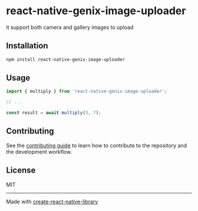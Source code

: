 # react-native-genix-image-uploader

it support both camera and gallery images to upload

## Installation

```sh
npm install react-native-genix-image-uploader
```

## Usage

```js
import { multiply } from 'react-native-genix-image-uploader';

// ...

const result = await multiply(3, 7);
```

## Contributing

See the [contributing guide](CONTRIBUTING.md) to learn how to contribute to the repository and the development workflow.

## License

MIT

---

Made with [create-react-native-library](https://github.com/callstack/react-native-builder-bob)
